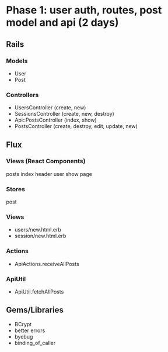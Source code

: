 # Phase 1: user auth, routes, post model and api (2 days)

## Rails
### Models
* User
* Post

### Controllers
* UsersController (create, new)
* SessionsController (create, new, destroy)
* Api::PostsController (index, show)
* PostsController (create, destroy, edit, update, new)

## Flux
### Views (React Components)
posts index
header
user show page

### Stores
post

### Views
* users/new.html.erb
* session/new.html.erb

### Actions
* ApiActions.receiveAllPosts

### ApiUtil
* ApiUtil.fetchAllPosts

## Gems/Libraries
* BCrypt
* better errors
* byebug
* binding_of_caller
